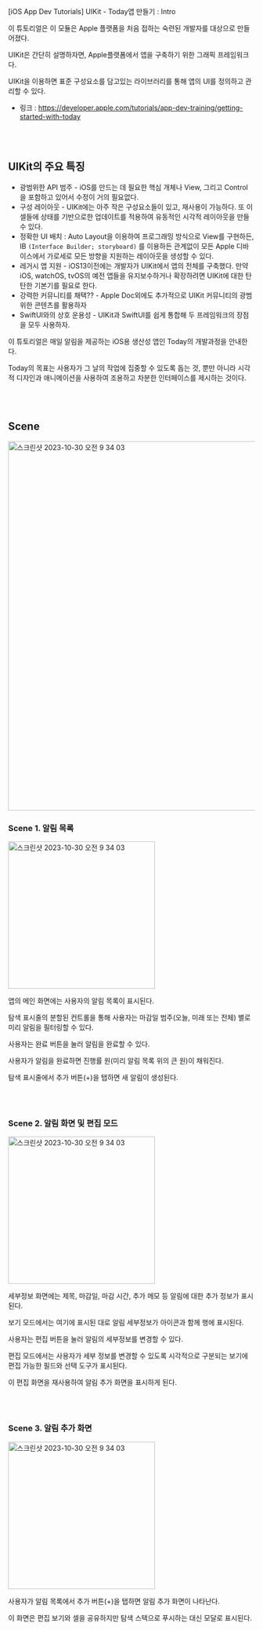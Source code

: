[iOS App Dev Tutorials] UIKit - Today앱 만들기 : Intro


이 튜토리얼은  이 모듈은 Apple 플랫폼을 처음 접하는 숙련된 개발자를 대상으로 만들어졌다.

UIKit은 간단히 설명하자면, Apple플랫폼에서 앱을 구축하기 위한 그래픽 프레임워크다. 

UIKit을 이용하면 표준 구성요소를 담고있는 라이브러리를 통해 앱의 UI를 정의하고 관리할 수 있다.



- 링크 : https://developer.apple.com/tutorials/app-dev-training/getting-started-with-today


<br><br>

## UIKit의 주요 특징

- 광범위한 API 범주 - iOS를 만드는 데 필요한 핵심 개체나 View, 그리고 Control 을 포함하고 있어서 수정이 거의 필요없다.
- 구성 레이아웃 - UIKit에는  아주 작은 구성요소들이 있고, 재사용이 가능하다. 또 이 셀들에 상태를 기반으로한 업데이트를 적용하여 유동적인 시각적 레이아웃을 만들 수 있다.
- 정확한  UI 배치 : Auto Layout을 이용하여 프로그래밍 방식으로 View를 구현하든, IB `(Interface Builder; storyboard)` 를 이용하든 관계없이 모든 Apple 디바이스에서  가로세로 모든 방향을 지원하는 레이아웃을 생성할 수 있다.
- 레거시 앱 지원 - iOS13이전에는 개발자가 UIKit에서 앱의 전체를 구축했다. 만약 iOS, watchOS, tvOS의 예전 앱들을 유지보수하거나 확장하려면 UIKit에 대한 탄탄한 기본기를 필요로 한다.
- 강력한 커뮤니티를 채택?? - Apple Doc외에도 추가적으로 UIKit 커뮤니티의 광범위한 콘텐츠를 활용하자
- SwiftUI와의 상호 운용성 - UIKit과 SwiftUI를 쉽게 통합해 두 프레임워크의 장점을 모두 사용하자.

이 튜토리얼은 매일 알림을 제공하는 iOS용 생산성 앱인 Today의 개발과정을 안내한다.

Today의 목표는 사용자가 그 날의 작업에 집중할 수 있도록 돕는 것, 뿐만 아니라 시각적 디자인과 애니메이션을 사용하여 조용하고 차분한 인터페이스를 제시하는 것이다.


<br><br>

## Scene

<img width="752" alt="스크린샷 2023-10-30 오전 9 34 03" src="https://github.com/isGeekCode/TIL/assets/76529148/9b54305a-51c0-4bfc-881e-0eb28b7c8e7f">



### Scene 1. 알림 목록

<img width="300" alt="스크린샷 2023-10-30 오전 9 34 03" src="https://github.com/isGeekCode/TIL/assets/76529148/67c2cbb0-5d95-4284-b0bd-c80f8bf21e17">

앱의 메인 화면에는 사용자의 알림 목록이 표시된다. 

탐색 표시줄의 분할된 컨트롤을 통해 사용자는 마감일 범주(오늘, 미래 또는 전체) 별로 미리 알림을 필터링할 수 있다. 

사용자는 완료 버튼을 눌러 알림을 완료할 수 있다. 

사용자가 알림을 완료하면 진행률 원(미리 알림 목록 위의 큰 원)이 채워진다. 

탐색 표시줄에서 추가 버튼(+)을 탭하면 새 알림이 생성된다.


<br><br>

### Scene 2. 알림 화면 및 편집 모드

<img width="300" alt="스크린샷 2023-10-30 오전 9 34 03" src="https://github.com/isGeekCode/TIL/assets/76529148/12081cc8-d93e-4430-bac2-a7d45bad0eed">
  
  
세부정보 화면에는 제목, 마감일, 마감 시간, 추가 메모 등 알림에 대한 추가 정보가 표시된다. 

보기 모드에서는 여기에 표시된 대로 알림 세부정보가 아이콘과 함께 행에 표시된다. 

사용자는 편집 버튼을 눌러 알림의 세부정보를 변경할 수 있다.

편집 모드에서는 사용자가 세부 정보를 변경할 수 있도록 시각적으로 구분되는 보기에 편집 가능한 필드와 선택 도구가 표시된다. 

이 편집 화면을 재사용하여 알림 추가 화면을 표시하게 된다.


<br><br>

### Scene 3. 알림 추가 화면


<img width="300" alt="스크린샷 2023-10-30 오전 9 34 03" src="https://github.com/isGeekCode/TIL/assets/76529148/b3d1042d-7e17-4d55-9a38-ed21e1797f39">

사용자가 알림 목록에서 추가 버튼(+)을 탭하면 알림 추가 화면이 나타난다. 

이 화면은 편집 보기와 셀을 공유하지만 탐색 스택으로 푸시하는 대신 모달로 표시된다.
